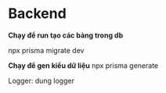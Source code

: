 # Backend

**Chạy để run tạo các bảng trong db**

npx prisma migrate dev 

**Chạy để gen kiểu dữ liệu**
npx prisma generate

Logger: dung logger
